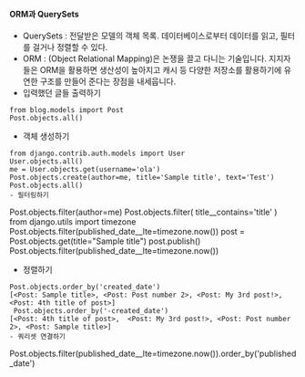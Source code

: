 #### ORM과 QuerySets
- QuerySets : 전달받은 모델의 객체 목록. 데이터베이스로부터 데이터를 읽고, 필터를 걸거나 정렬할 수 있다.
- ORM : (Object Relational Mapping)은 논쟁을 끌고 다니는 기술입니다. 지지자들은 ORM을 활용하면 생산성이 높아지고 캐시 등 다양한 저장소를 활용하기에 유연한 구조를 만들어 준다는 장점을 내세웁니다.
- 입력했던 글들 출력하기
```
from blog.models import Post
Post.objects.all()
```
- 객체 생성하기
```
from django.contrib.auth.models import User
User.objects.all()
me = User.objects.get(username='ola')
Post.objects.create(author=me, title='Sample title', text='Test')
Post.objects.all()
- 필터링하기
```
Post.objects.filter(author=me)
Post.objects.filter( title__contains='title' )
from django.utils import timezone
Post.objects.filter(published_date__lte=timezone.now())
 post = Post.objects.get(title="Sample title")
 post.publish()
Post.objects.filter(published_date__lte=timezone.now())
- 정렬하기
```
Post.objects.order_by('created_date')
[<Post: Sample title>, <Post: Post number 2>, <Post: My 3rd post!>, <Post: 4th title of post>]
 Post.objects.order_by('-created_date')
[<Post: 4th title of post>,  <Post: My 3rd post!>, <Post: Post number 2>, <Post: Sample title>]
- 쿼리셋 연결하기
```
Post.objects.filter(published_date__lte=timezone.now()).order_by('published_date')
```
